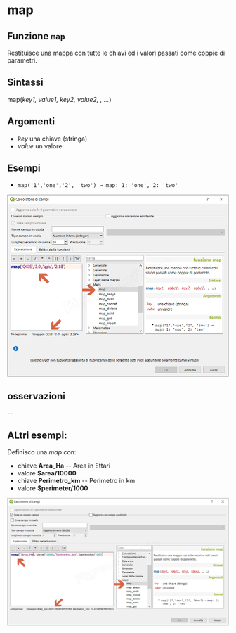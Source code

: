 # map

## Funzione `map`

Restituisce una mappa con tutte le chiavi ed i valori passati come coppie di parametri.

## Sintassi

map\(_key1, value1, key2, value2, , …_\)

## Argomenti

* _key_ una chiave \(stringa\)
* _value_ un valore

## Esempi

* `map('1','one','2', 'two') → map: 1: 'one', 2: 'two'`

![](../../../.gitbook/assets/map1%20%281%29.png)

## osservazioni

--

## ALtri esempi:

Definisco una _map_ con:

* chiave **Area\_Ha**  -- Area in Ettari
* valore **$area/10000**
* chiave **Perimetro\_km**  -- Perimetro in km
* valore **$perimeter/1000**

![](../../../.gitbook/assets/map2%20%281%29.png)


